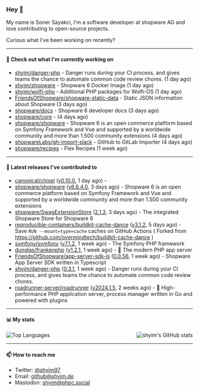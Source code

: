 ### Hey 👋

My name is Soner Sayakci, I'm a software developer at shopware AG and love contributing to open-source projects.

Curious what I've been working on recently?

---

#### 👷 Check out what I'm currently working on

- [shyim/danger-php](https://github.com/shyim/danger-php) - Danger runs during your CI process, and gives teams the chance to automate common code review chores. (1 day ago)
- [shyim/shopware](https://github.com/shyim/shopware) - Shopware 6 Docker Image (1 day ago)
- [shyim/wolfi-php](https://github.com/shyim/wolfi-php) - Additional PHP packages for Wolfi-OS (1 day ago)
- [FriendsOfShopware/shopware-static-data](https://github.com/FriendsOfShopware/shopware-static-data) - Static JSON information about Shopware (3 days ago)
- [shopware/docs](https://github.com/shopware/docs) - Shopware 6 developer docs (3 days ago)
- [shopware/core](https://github.com/shopware/core) -  (4 days ago)
- [shopware/shopware](https://github.com/shopware/shopware) - Shopware 6 is an open commerce platform based on Symfony Framework and Vue and supported by a worldwide community and more than 1.500 community extensions (4 days ago)
- [shopwareLabs/gh-import-slack](https://github.com/shopwareLabs/gh-import-slack) - GitHub to GitLab Importer (4 days ago)
- [shopware/recipes](https://github.com/shopware/recipes) - Flex Recipes (1 week ago)

---

#### 🔭 Latest releases I've contributed to

- [canonical/chisel](https://github.com/canonical/chisel) ([v0.10.0](https://github.com/canonical/chisel/releases/tag/v0.10.0), 1 day ago) - 
- [shopware/shopware](https://github.com/shopware/shopware) ([v6.6.4.0](https://github.com/shopware/shopware/releases/tag/v6.6.4.0), 3 days ago) - Shopware 6 is an open commerce platform based on Symfony Framework and Vue and supported by a worldwide community and more than 1.500 community extensions
- [shopware/SwagExtensionStore](https://github.com/shopware/SwagExtensionStore) ([2.1.3](https://github.com/shopware/SwagExtensionStore/releases/tag/2.1.3), 3 days ago) - The integrated Shopware Store for Shopware 6
- [reproducible-containers/buildkit-cache-dance](https://github.com/reproducible-containers/buildkit-cache-dance) ([v3.1.2](https://github.com/reproducible-containers/buildkit-cache-dance/releases/tag/v3.1.2), 5 days ago) - Save `RUN --mount=type=cache` caches on GitHub Actions ( Forked from https://github.com/overmindtech/buildkit-cache-dance )
- [symfony/symfony](https://github.com/symfony/symfony) ([v7.1.2](https://github.com/symfony/symfony/releases/tag/v7.1.2), 1 week ago) - The Symfony PHP framework
- [dunglas/frankenphp](https://github.com/dunglas/frankenphp) ([v1.2.1](https://github.com/dunglas/frankenphp/releases/tag/v1.2.1), 1 week ago) - 🧟 The modern PHP app server
- [FriendsOfShopware/app-server-sdk-js](https://github.com/FriendsOfShopware/app-server-sdk-js) ([0.0.56](https://github.com/FriendsOfShopware/app-server-sdk-js/releases/tag/0.0.56), 1 week ago) - Shopware App Server SDK written in Typescript
- [shyim/danger-php](https://github.com/shyim/danger-php) ([0.3.1](https://github.com/shyim/danger-php/releases/tag/0.3.1), 1 week ago) - Danger runs during your CI process, and gives teams the chance to automate common code review chores.
- [roadrunner-server/roadrunner](https://github.com/roadrunner-server/roadrunner) ([v2024.1.5](https://github.com/roadrunner-server/roadrunner/releases/tag/v2024.1.5), 2 weeks ago) - 🤯 High-performance PHP application server, process manager written in Go and powered with plugins

---

#### 📊 My stats

<img align="right" alt="shyim's GitHub stats" src="https://github-readme-stats.vercel.app/api?username=shyim&count_private=1&show_icons=true&" />

![Top Languages](https://github-readme-stats.vercel.app/api/top-langs/?username=shyim)

---

#### 📫 How to reach me

- Twitter: [@shyim97](https://twitter.com/shyim97)
- Email: [github@shyim.de](mailto://github@shyim.de)
- Mastodon: <a rel="me" href="https://phpc.social/@shyim">shyim@phpc.social</a>
